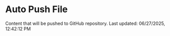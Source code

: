 # Auto Push File

Content that will be pushed to GitHub repository.
Last updated: 06/27/2025, 12:42:12 PM